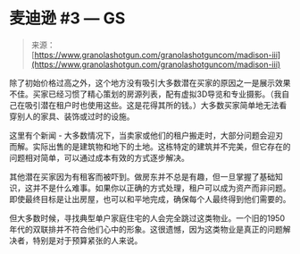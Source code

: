<!--yml

类别: 未分类

日期: 2024-05-27 14:36:39

-->

# 麦迪逊 #3 — GS

> 来源：[https://www.granolashotgun.com/granolashotguncom/madison-iii](https://www.granolashotgun.com/granolashotguncom/madison-iii)

除了初始价格过高之外，这个地方没有吸引大多数潜在买家的原因之一是展示效果不佳。买家已经习惯了精心策划的房源列表，配有虚拟3D导览和专业摄影。（我自己在吸引潜在租户时也使用这些。这是花得其所的钱。）大多数买家简单地无法看穿别人的家具、装饰或过时的设施。

这里有个新闻 - 大多数情况下，当卖家或他们的租户搬走时，大部分问题会迎刃而解。实际出售的是建筑物和地下的土地。这栋特定的建筑并不完美，但它存在的问题相对简单，可以通过成本有效的方式逐步解决。

其他潜在买家因为有租客而被吓到。做房东并不总是有趣，但一旦掌握了基础知识，这并不是什么难事。如果你以正确的方式处理，租户可以成为资产而非问题。即使最终目标是让出房屋，也可以和平地完成，确保每个人最终得到他们需要的。

但大多数时候，寻找典型单户家庭住宅的人会完全跳过这类物业。一个旧的1950年代的双联排并不符合他们心中的形象。这很遗憾，因为这类物业是真正的问题解决者，特别是对于预算紧张的人来说。
